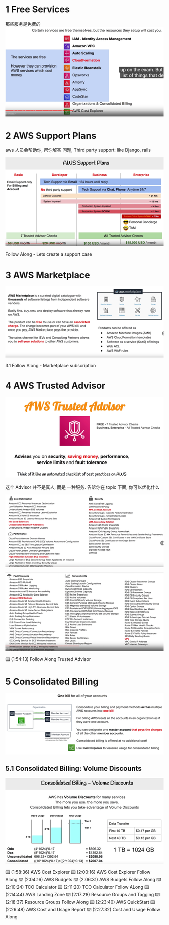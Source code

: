 # 1 Free Services
那些服务是免费的
![](image/Chapter_04_02_BillingAndPricing_01_FreeServices.png)

# 2 AWS Support Plans

aws 人员会帮助你, 帮你解答 问题, 
Third party support: like Django, rails 

![](image/Chapter_04_02_BillingAndPricing_02_AWSSupportPlans.png)


 Follow Along - Lets create a support case


# 3 AWS Marketplace

![](image/Chapter_04_02_BillingAndPricing_03_AWSMarktplace.png)

3.1 Follow Along - Marketplace subscription

# 4 AWS Trusted Advisor

![](image/Chapter_04_02_BillingAndPricing_04_AWSTrustedAdvisor_01.png) 


这个 Advisor 并不是真人, 而是 一种服务. 告诉你在 topic 下面, 你可以优化什么

![](image/Chapter_04_02_BillingAndPricing_04_AWSTrustedAdvisor_02.png)

![](image/Chapter_04_02_BillingAndPricing_04_AWSTrustedAdvisor_03.png)

⌨️ (1:54:13) Follow Along Trusted Advisor

# 5 Consolidated Billing

![](image/Chapter_04_02_BillingAndPricing_05_ConsolidatedBilling.png)

## 5.1 Consolidated Billing:  Volume Discounts

![](image/Chapter_04_02_BillingAndPricing_05_ConsolidatedBilling_VolumnDiscount.png)



⌨️ (1:58:36) AWS Cost Explorer
⌨️ (2:00:16) AWS Cost Explorer Follow Along
⌨️ (2:04:16) AWS Budgets
⌨️ (2:06:31) AWS Budgets Follow Along
⌨️ (2:10:24) TCO Calculator
⌨️ (2:11:20) TCO Calculator Follow ALong
⌨️ (2:14:44) AWS Landing Zone
⌨️ (2:17:28) Resource Groups and Tagging
⌨️ (2:18:37) Resource Groups Follow Along
⌨️ (2:23:40) AWS QuickStart
⌨️ (2:26:48) AWS Cost and Usage Report
⌨️ (2:27:32) Cost and Usage Follow Along